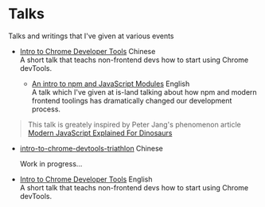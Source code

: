 # Talks

Talks and writings that I've given at various events

* [Intro to Chrome Developer Tools](http://slides.com/konekoya/intro-to-chrome-developer-tools)
  Chinese\
  A short talk that teachs non-frontend devs how to start using Chrome devTools.
  
  * [An intro to npm and JavaScript Modules](http://slides.com/konekoya/an-intro-to-npm-and-js-modules)
  English\
  A talk which I've given at is-land talking about how npm and modern frontend toolings
  has dramatically changed our development process.

> This talk is greately inspired by Peter Jang's phenomenon article
> [Modern JavaScript Explained For Dinosaurs](https://medium.com/@peterxjang/modern-javascript-explained-for-dinosaurs-f695e9747b70)

* [intro-to-chrome-devtools-triathlon](https://github.com/konekoya/talks/tree/master/intro-to-chrome-devtools-triathlon)
  Chinese

  Work in progress...


* [Intro to Chrome Developer Tools](http://slides.com/konekoya/intro-to-chrome-developer-tools)
  English\
  A short talk that teachs non-frontend devs how to start using Chrome devTools.
